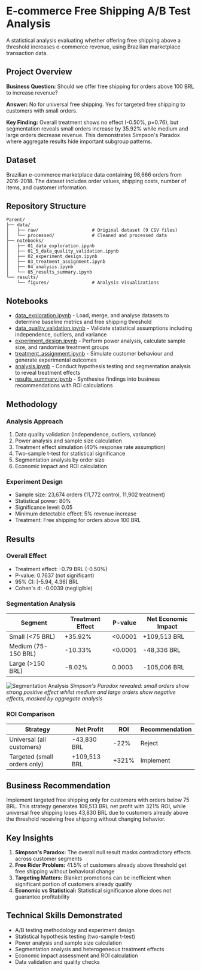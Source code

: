 # E-commerce Free Shipping A/B Test Analysis

A statistical analysis evaluating whether offering free shipping above a threshold increases e-commerce revenue, using Brazilian marketplace transaction data.

## Project Overview

**Business Question:** Should we offer free shipping for orders above 100 BRL to increase revenue?

**Answer:** No for universal free shipping. Yes for targeted free shipping to customers with small orders.

**Key Finding:** Overall treatment shows no effect (-0.50%, p=0.76), but segmentation reveals small orders increase by 35.92% while medium and large orders decrease revenue. This demonstrates Simpson's Paradox where aggregate results hide important subgroup patterns.

## Dataset

Brazilian e-commerce marketplace data containing 98,666 orders from 2016-2018. The dataset includes order values, shipping costs, number of items, and customer information.

## Repository Structure

```
Parent/
├── data/
│   ├── raw/                    # Original dataset (9 CSV files)
│   └── processed/              # Cleaned and processed data
├── notebooks/
│   ├── 01_data_exploration.ipynb
│   ├── 01_5_data_quality_validation.ipynb
│   ├── 02_experiment_design.ipynb
│   ├── 03_treatment_assignment.ipynb
│   ├── 04_analysis.ipynb
│   └── 05_results_summary.ipynb
└── results/
    └── figures/                # Analysis visualizations
```

## Notebooks

- [data_exploration.ipynb](https://github.com/arnobmukherjee1988/AB-testing-free-shipping-Olist-/blob/main/notebooks/data_exploration.ipynb) - Load, merge, and analyse datasets to determine baseline metrics and free shipping threshold
- [data_quality_validation.ipynb](https://github.com/arnobmukherjee1988/AB-testing-free-shipping-Olist-/blob/main/notebooks/data_quality_validation.ipynb) - Validate statistical assumptions including independence, outliers, and variance
- [experiment_design.ipynb](https://github.com/arnobmukherjee1988/AB-testing-free-shipping-Olist-/blob/main/notebooks/experiment_design.ipynb) - Perform power analysis, calculate sample size, and randomise treatment groups
- [treatment_assignment.ipynb](https://github.com/arnobmukherjee1988/AB-testing-free-shipping-Olist-/blob/main/notebooks/treatment_assignment.ipynb) - Simulate customer behaviour and generate experimental outcomes
- [analysis.ipynb](https://github.com/arnobmukherjee1988/AB-testing-free-shipping-Olist-/blob/main/notebooks/analysis.ipynb) - Conduct hypothesis testing and segmentation analysis to reveal treatment effects
- [results_summary.ipynb](https://github.com/arnobmukherjee1988/AB-testing-free-shipping-Olist-/blob/main/notebooks/results_summary.ipynb) - Synthesise findings into business recommendations with ROI calculations


## Methodology

### Analysis Approach
1. Data quality validation (independence, outliers, variance)
2. Power analysis and sample size calculation
3. Treatment effect simulation (40% response rate assumption)
4. Two-sample t-test for statistical significance
5. Segmentation analysis by order size
6. Economic impact and ROI calculation

### Experiment Design
- Sample size: 23,674 orders (11,772 control, 11,902 treatment)
- Statistical power: 80%
- Significance level: 0.05
- Minimum detectable effect: 5% revenue increase
- Treatment: Free shipping for orders above 100 BRL

## Results

### Overall Effect
- Treatment effect: -0.79 BRL (-0.50%)
- P-value: 0.7637 (not significant)
- 95% CI: [-5.94, 4.36] BRL
- Cohen's d: -0.0039 (negligible)

### Segmentation Analysis

| Segment | Treatment Effect | P-value | Net Economic Impact |
|---------|------------------|---------|---------------------|
| Small (<75 BRL) | +35.92% | <0.0001 | +109,513 BRL |
| Medium (75-150 BRL) | -10.33% | <0.0001 | -48,336 BRL |
| Large (>150 BRL) | -8.02% | 0.0003 | -105,006 BRL |

![Segmentation Analysis](results/figures/04_segmentation_analysis.png)
*Simpson's Paradox revealed: small orders show strong positive effect whilst medium and large orders show negative effects, masked by aggregate analysis*

### ROI Comparison

| Strategy | Net Profit | ROI | Recommendation |
|----------|-----------|-----|----------------|
| Universal (all customers) | -43,830 BRL | -22% | Reject |
| Targeted (small orders only) | +109,513 BRL | +321% | Implement |

## Business Recommendation

Implement targeted free shipping only for customers with orders below 75 BRL. This strategy generates 109,513 BRL net profit with 321% ROI, while universal free shipping loses 43,830 BRL due to customers already above the threshold receiving free shipping without changing behavior.

## Key Insights

1. **Simpson's Paradox:** The overall null result masks contradictory effects across customer segments
2. **Free Rider Problem:** 41.5% of customers already above threshold get free shipping without behavioral change
3. **Targeting Matters:** Blanket promotions can be inefficient when significant portion of customers already qualify
4. **Economic vs Statistical:** Statistical significance alone does not guarantee profitability

## Technical Skills Demonstrated

- A/B testing methodology and experiment design
- Statistical hypothesis testing (two-sample t-test)
- Power analysis and sample size calculation
- Segmentation analysis and heterogeneous treatment effects
- Economic impact assessment and ROI calculation
- Data validation and quality checks